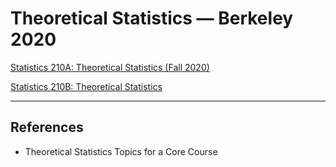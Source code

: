 # Theoretical Statistics — Berkeley 2020

[Statistics 210A: Theoretical Statistics (Fall 2020)](https://www.stat.berkeley.edu/~wfithian/courses/stat210a/)

[Statistics 210B: Theoretical Statistics](https://people.eecs.berkeley.edu/~jordan/courses/210B-spring17/)

---

## References

- Theoretical Statistics Topics for a Core Course

[](http://cfile5.uf.tistory.com/attach/1316C54B503B2A6703547C)